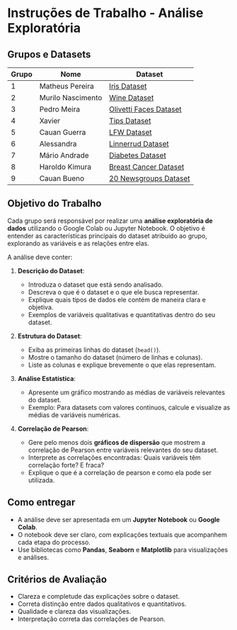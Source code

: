 # Instruções de Trabalho - Análise Exploratória

## Grupos e Datasets

| Grupo  | Nome               | Dataset                                                                                           |
|--------|--------------------|---------------------------------------------------------------------------------------------------|
| 1      | Matheus Pereira     | [Iris Dataset](https://scikit-learn.org/stable/datasets/toy_dataset.html#iris-plants-dataset)      |
| 2      | Murilo Nascimento   | [Wine Dataset](https://scikit-learn.org/stable/datasets/toy_dataset.html#wine-recognition-dataset) |
| 3      | Pedro Meira         | [Olivetti Faces Dataset](https://scikit-learn.org/stable/datasets/real_world.html#the-olivetti-faces-dataset) |
| 4      | Xavier              | [Tips Dataset](https://www.geeksforgeeks.org/seaborn-datasets-for-data-science/#1-tips-dataset)    |
| 5      | Cauan Guerra        | [LFW Dataset](https://scikit-learn.org/stable/datasets/real_world.html#the-labeled-faces-in-the-wild-face-recognition-dataset) |
| 6      | Alessandra          | [Linnerrud Dataset](https://scikit-learn.org/stable/datasets/toy_dataset.html#linnerrud-dataset)   |
| 7      | Mário Andrade       | [Diabetes Dataset](https://scikit-learn.org/stable/datasets/toy_dataset.html#diabetes-dataset)     |
| 8      | Haroldo Kimura      | [Breast Cancer Dataset](https://scikit-learn.org/stable/datasets/toy_dataset.html#breast-cancer-wisconsin-diagnostic-dataset) |
| 9      | Cauan Bueno         | [20 Newsgroups Dataset](https://scikit-learn.org/stable/datasets/real_world.html#the-20-newsgroups-text-dataset) |

## Objetivo do Trabalho

Cada grupo será responsável por realizar uma **análise exploratória de dados** utilizando o Google Colab ou Jupyter Notebook. O objetivo é entender as características principais do dataset atribuído ao grupo, explorando as variáveis e as relações entre elas.

A análise deve conter:

1. **Descrição do Dataset**:
    - Introduza o dataset que está sendo analisado.
    - Descreva o que é o dataset e o que ele busca representar.
    - Explique quais tipos de dados ele contém de maneira clara e objetiva.
    - Exemplos de variáveis qualitativas e quantitativas dentro do seu dataset.
   
2. **Estrutura do Dataset**:
    - Exiba as primeiras linhas do dataset (`head()`).
    - Mostre o tamanho do dataset (número de linhas e colunas).
    - Liste as colunas e explique brevemente o que elas representam.

3. **Análise Estatística**:
    - Apresente um gráfico mostrando as médias de variáveis relevantes do dataset.
    - Exemplo: Para datasets com valores contínuos, calcule e visualize as médias de variáveis numéricas.

4. **Correlação de Pearson**:
    - Gere pelo menos dois **gráficos de dispersão** que mostrem a correlação de Pearson entre variáveis relevantes do seu dataset.
    - Interprete as correlações encontradas: Quais variáveis têm correlação forte? E fraca?
    - Explique o que é a correlação de pearson e como ela pode ser utilizada.

## Como entregar

- A análise deve ser apresentada em um **Jupyter Notebook** ou **Google Colab**.
- O notebook deve ser claro, com explicações textuais que acompanhem cada etapa do processo.
- Use bibliotecas como **Pandas**, **Seaborn** e **Matplotlib** para visualizações e análises.

## Critérios de Avaliação

- Clareza e completude das explicações sobre o dataset.
- Correta distinção entre dados qualitativos e quantitativos.
- Qualidade e clareza das visualizações.
- Interpretação correta das correlações de Pearson.
